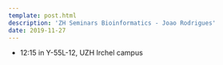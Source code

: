 ```yaml
---
template: post.html
description: 'ZH Seminars Bioinformatics - Joao Rodrigues'
date: 2019-11-27
---
```


* 12:15 in Y-55L-12, UZH Irchel campus

<!--more-->
